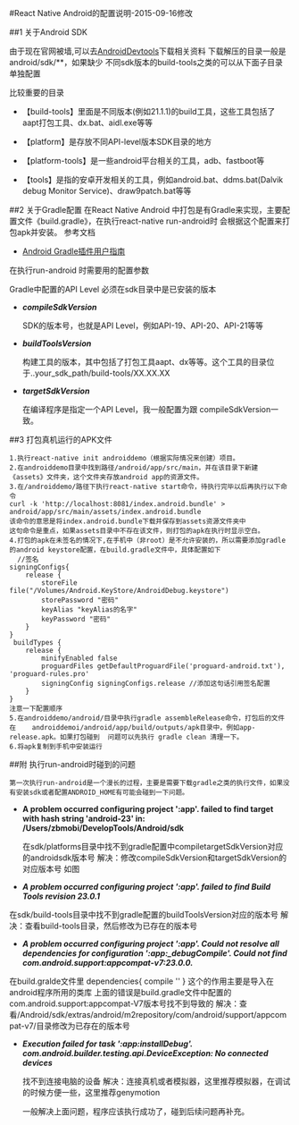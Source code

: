 #React Native Android的配置说明-2015-09-16修改

##1 关于Android SDK

由于现在官网被墙,可以去[AndroidDevtools](http://www.androiddevtools.cn'AndroidDevtools')下载相关资料
下载解压的目录一般是android/sdk/**，如果缺少 不同sdk版本的build-tools之类的可以从下面子目录单独配置

比较重要的目录

 * 【build-tools】里面是不同版本(例如21.1.1)的build工具，这些工具包括了aapt打包工具、dx.bat、aidl.exe等等

* 【platform】是存放不同API-level版本SDK目录的地方

* 【platform-tools】是一些android平台相关的工具，adb、fastboot等

* 【tools】是指的安卓开发相关的工具，例如android.bat、ddms.bat(Dalvik debug Monitor Service)、draw9patch.bat等等

##2 关于Gradle配置
在React Native Android 中打包是有Gradle来实现，主要配置文件《build.gradle》，在执行react-native run-android时 会根据这个配置来打包apk并安装。
参考文档

* [Android Gradle插件用户指南](http://rinvay.github.io/android/2015/03/26/Gradle-Plugin-User-Guide%28Translation%29/#1)

在执行run-android 时需要用的配置参数

Gradle中配置的API Level 必须在sdk目录中是已安装的版本


*  ***compileSdkVersion***	

	SDK的版本号，也就是API Level，例如API-19、API-20、API-21等等
* ***buildToolsVersion***

	构建工具的版本，其中包括了打包工具aapt、dx等等。这个工具的目录位于..your_sdk_path/build-tools/XX.XX.XX
	
*  ***targetSdkVersion***

	在编译程序是指定一个API Level，我一般配置为跟 compileSdkVersion一致。
	
##3 打包真机运行的APK文件

	1.执行react-native init androiddemo（根据实际情况来创建）项目。
	2.在androiddemo目录中找到路径/android/app/src/main，并在该目录下新建《assets》文件夹，这个文件夹存放android app的资源文件。
	3.在/androiddemo/路径下执行react-native start命令，待执行完毕以后再执行以下命令
	curl -k 'http://localhost:8081/index.android.bundle' > android/app/src/main/assets/index.android.bundle
	该命令的意思是将index.android.bundle下载并保存到assets资源文件夹中
	这句命令是重点，如果assets目录中不存在该文件，则打包的apk在执行时显示空白。
	4.打包的apk在未签名的情况下,在手机中（非root）是不允许安装的，所以需要添加gradle的android keystore配置，在build.gradle文件中，具体配置如下
	  //签名
    signingConfigs{
        release {
            storeFile file("/Volumes/Android.KeyStore/AndroidDebug.keystore")
            storePassword "密码"
            keyAlias "keyAlias的名字"
            keyPassword "密码"
        }
    }
     buildTypes {
        release {
            minifyEnabled false
            proguardFiles getDefaultProguardFile('proguard-android.txt'), 'proguard-rules.pro'
            signingConfig signingConfigs.release //添加这句话引用签名配置
        }
    }
    注意一下配置顺序
    5.在androiddemo/android/目录中执行gradle assembleRelease命令，打包后的文件在	androiddemoi/android/app/build/outputs/apk目录中，例如app-release.apk。如果打包碰到	问题可以先执行 gradle clean 清理一下。
    6.将apk复制到手机中安装运行
	

##附 执行run-android时碰到的问题

	第一次执行run-android是一个漫长的过程，主要是需要下载gradle之类的执行文件，如果没有安装sdk或者配置ANDROID_HOME有可能会碰到一下问题。

*	**A problem occurred configuring project ':app'.
	failed to find target with hash string 'android-23' in: /Users/zbmobi/DevelopTools/Android/sdk**
	
	在sdk/platforms目录中找不到gradle配置中compiletargetSdkVersion对应的androidsdk版本号
	解决：修改compileSdkVersion和targetSdkVersion的对应版本号
	如图
	
*	***A problem occurred configuring project ':app'.
 failed to find Build Tools revision 23.0.1***
 
 在sdk/build-tools目录中找不到gradle配置的buildToolsVersion对应的版本号
解决：查看build-tools目录，然后修改为已存在的版本号

*	***A problem occurred configuring project ':app'. Could not resolve all dependencies for configuration ':app:_debugCompile'.
   Could not find com.android.support:appcompat-v7:23.0.0.***
   
在build.gralde文件里 
  dependencies{
  compile ''
  }
  这个的作用主要是导入在android程序所用的类库
  上面的错误是build.gradle文件中配置的com.android.support:appcompat-V7版本号找不到导致的
  解决：查看/Android/sdk/extras/android/m2repository/com/android/support/appcompat-v7/目录修改为已存在的版本号
  
  *	***Execution failed for task ':app:installDebug'.
com.android.builder.testing.api.DeviceException: No connected devices***

	找不到连接电脑的设备
解决：连接真机或者模拟器，这里推荐模拟器，在调试的时候方便一些，这里推荐genymotion
	
	
	
	一般解决上面问题，程序应该执行成功了，碰到后续问题再补充。
  

